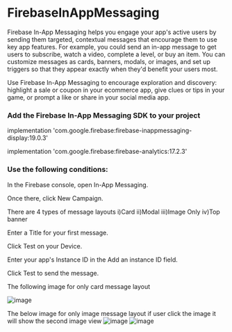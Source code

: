 # FirebaseInAppMessaging

Firebase In-App Messaging helps you engage your app's active users by sending them targeted, contextual messages that encourage them to use key app features. For example, you could send an in-app message to get users to subscribe, watch a video, complete a level, or buy an item. You can customize messages as cards, banners, modals, or images, and set up triggers so that they appear exactly when they'd benefit your users most.

Use Firebase In-App Messaging to encourage exploration and discovery: highlight a sale or coupon in your ecommerce app, give clues or tips in your game, or prompt a like or share in your social media app.

### Add the Firebase In-App Messaging SDK to your project

implementation 'com.google.firebase:firebase-inappmessaging-display:19.0.3'

implementation 'com.google.firebase:firebase-analytics:17.2.3'

### Use the following conditions:

In the Firebase console, open In-App Messaging.

Once there, click New Campaign.

There are 4 types of message layouts i)Card ii)Modal iii)Image Only iv)Top banner

Enter a Title for your first message.

Click Test on your Device.

Enter your app's Instance ID in the Add an instance ID field.

Click Test to send the message.

 The following image for only card message layout

![image](https://user-images.githubusercontent.com/39657409/76998946-e1e50d00-697b-11ea-9b42-024d46ce0acc.png)

The below image for only image message layout if user click the image it will show the second image view
![image](https://user-images.githubusercontent.com/39657409/76998969-ef9a9280-697b-11ea-8ca8-ed0d10aa4f78.png)
![image](https://user-images.githubusercontent.com/39657409/76998992-fb865480-697b-11ea-97af-93071de93d53.png)

